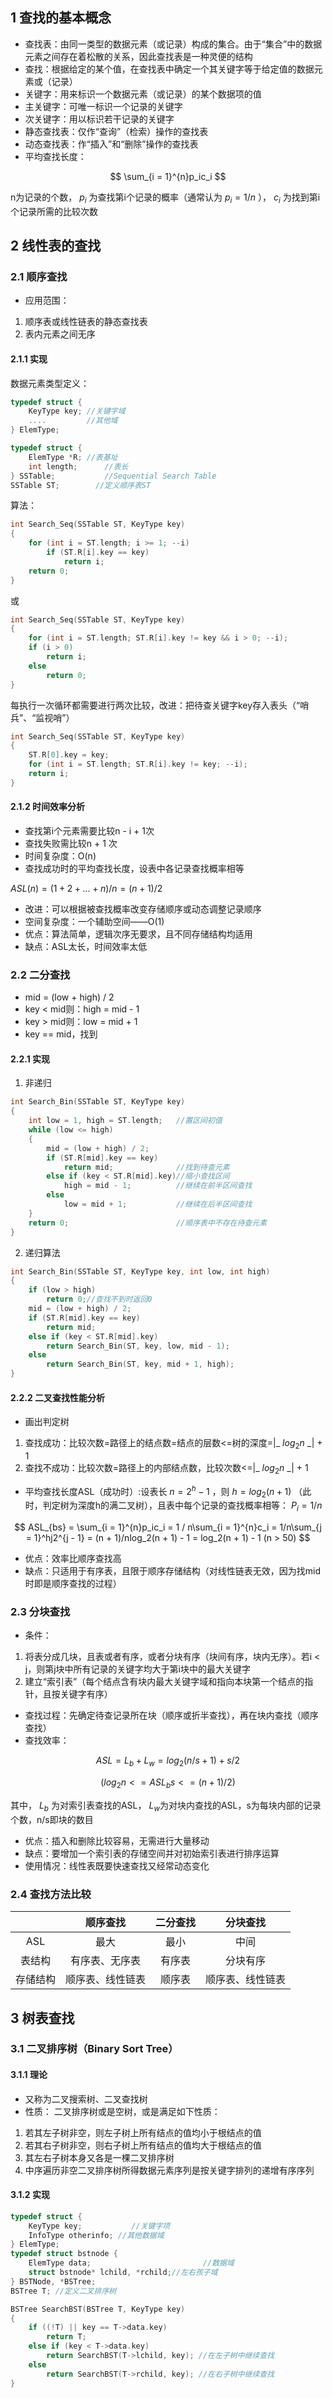 ## 1 查找的基本概念
- 查找表：由同一类型的数据元素（或记录）构成的集合。由于“集合”中的数据元素之间存在着松散的关系，因此查找表是一种灵便的结构
- 查找：根据给定的某个值，在查找表中确定一个其关键字等于给定值的数据元素或（记录）
- 关键字：用来标识一个数据元素（或记录）的某个数据项的值
- 主关键字：可唯一标识一个记录的关键字
- 次关键字：用以标识若干记录的关键字
- 静态查找表：仅作“查询”（检索）操作的查找表
- 动态查找表：作“插入”和“删除”操作的查找表
- 平均查找长度：
 
$$
\sum_{i = 1}^{n}p_ic_i
$$ 

n为记录的个数， $p_i$ 为查找第i个记录的概率（通常认为 $p_i = 1/n$ ）， $c_i$ 为找到第i个记录所需的比较次数
## 2 线性表的查找
### 2.1 顺序查找
- 应用范围：
1. 顺序表或线性链表的静态查找表
2. 表内元素之间无序
#### 2.1.1 实现
数据元素类型定义：
~~~cpp
typedef struct {
	KeyType key; //关键字域
	....         //其他域
} ElemType;
~~~
~~~cpp
typedef struct {
	ElemType *R; //表基址
	int length;      //表长
} SSTable;           //Sequential Search Table
SSTable ST;        //定义顺序表ST
~~~
算法：
~~~cpp
int Search_Seq(SSTable ST, KeyType key)
{
	for (int i = ST.length; i >= 1; --i)
		if (ST.R[i].key == key)
			return i;
	return 0;
}
~~~
或
~~~cpp
int Search_Seq(SSTable ST, KeyType key)
{
	for (int i = ST.length; ST.R[i].key != key && i > 0; --i);
	if (i > 0)
		return i;
	else
		return 0;
}
~~~
每执行一次循环都需要进行两次比较，改进：把待查关键字key存入表头（“哨兵”、“监视哨”）
~~~cpp
int Search_Seq(SSTable ST, KeyType key)
{
	ST.R[0].key = key;
	for (int i = ST.length; ST.R[i].key != key; --i);
	return i;
}
~~~
#### 2.1.2 时间效率分析
- 查找第i个元素需要比较n - i + 1次
- 查找失败需比较n + 1 次
- 时间复杂度：O(n)
- 查找成功时的平均查找长度，设表中各记录查找概率相等

$ASL(n) = (1 + 2+ ... + n) / n = (n + 1) / 2$

- 改进：可以根据被查找概率改变存储顺序或动态调整记录顺序
- 空间复杂度：一个辅助空间——O(1)
- 优点：算法简单，逻辑次序无要求，且不同存储结构均适用
- 缺点：ASL太长，时间效率太低
### 2.2 二分查找
- mid = (low + high) / 2
- key < mid则：high = mid - 1
- key > mid则：low = mid + 1
- key == mid，找到
#### 2.2.1 实现
1. 非递归
~~~cpp
int Search_Bin(SSTable ST, KeyType key)
{
	int low = 1, high = ST.length;   //置区间初值
	while (low <= high)
	{
		mid = (low + high) / 2;
		if (ST.R[mid].key == key)
			return mid;              //找到待查元素
		else if (key < ST.R[mid].key)//缩小查找区间
			high = mid - 1;          //继续在前半区间查找
		else
			low = mid + 1;           //继续在后半区间查找
	}
	return 0;                        //顺序表中不存在待查元素
}
~~~
2. 递归算法
~~~cpp
int Search_Bin(SSTable ST, KeyType key, int low, int high)
{
	if (low > high)
		return 0;//查找不到时返回0
	mid = (low + high) / 2;
	if (ST.R[mid].key == key)
		return mid;
	else if (key < ST.R[mid].key)
		return Search_Bin(ST, key, low, mid - 1);
	else
		return Search_Bin(ST, key, mid + 1, high);
}
~~~
#### 2.2.2 二叉查找性能分析
- 画出判定树
1. 查找成功：比较次数=路径上的结点数=结点的层数<=树的深度=|_ $log_2n$ _| + 1
2. 查找不成功：比较次数=路径上的内部结点数，比较次数<=|_ $log_2n$ _| + 1
- 平均查找长度ASL（成功时）:设表长 $n = 2^h - 1$ ，则 $h = log_2(n + 1)$ （此时，判定树为深度h的满二叉树），且表中每个记录的查找概率相等： $P_i = 1/n$

$$
ASL_{bs} = \sum_{i = 1}^{n}p_ic_i = 1 / n\sum_{i = 1}^{n}c_i
= 1/n\sum_{j = 1}^hj2^{j - 1} = (n + 1)/nlog_2(n + 1) - 1
= log_2(n + 1) - 1 (n > 50)
$$
- 优点：效率比顺序查找高
- 缺点：只适用于有序表，且限于顺序存储结构（对线性链表无效，因为找mid时即是顺序查找的过程）
### 2.3 分块查找
- 条件：
1. 将表分成几块，且表或者有序，或者分块有序（块间有序，块内无序）。若i < j，则第j块中所有记录的关键字均大于第i块中的最大关键字
2. 建立“索引表”（每个结点含有块内最大关键字域和指向本块第一个结点的指针，且按关键字有序）
- 查找过程：先确定待查记录所在块（顺序或折半查找），再在块内查找（顺序查找）
- 查找效率：

$$
ASL = L_b + L_w = log_2(n/s + 1) + s/2
$$

$$
(log_2n <= ASL_bs <= (n+1)/2)
$$

其中， $L_b$ 为对索引表查找的ASL， $L_w$为对块内查找的ASL，s为每块内部的记录个数，n/s即块的数目

- 优点：插入和删除比较容易，无需进行大量移动
- 缺点：要增加一个索引表的存储空间并对初始索引表进行排序运算
- 使用情况：线性表既要快速查找又经常动态变化
### 2.4 查找方法比较
| |顺序查找|二分查找|分块查找|
|:-:|:-:|:-:|:-:|
|ASL|最大|最小|中间|
|表结构|有序表、无序表|有序表|分块有序|
|存储结构|顺序表、线性链表|顺序表|顺序表、线性链表|
## 3 树表查找
### 3.1 二叉排序树（Binary Sort Tree）
#### 3.1.1 理论
- 又称为二叉搜索树、二叉查找树
- 性质： 二叉排序树或是空树，或是满足如下性质：
1. 若其左子树非空，则左子树上所有结点的值均小于根结点的值
2. 若其右子树非空，则右子树上所有结点的值均大于根结点的值
3. 其左右子树本身又各是一棵二叉排序树
4. 中序遍历非空二叉排序树所得数据元素序列是按关键字排列的递增有序序列
#### 3.1.2 实现
~~~cpp
typedef struct {
	KeyType key;           //关键字项
	InfoType otherinfo; //其他数据域
} ElemType;
typedef struct bstnode {
	ElemType data;                         //数据域
	struct bstnode* lchild, *rchild;//左右孩子域
} BSTNode, *BSTree;
BSTree T; //定义二叉排序树
~~~
~~~cpp
BSTree SearchBST(BSTree T, KeyType key)
{
	if ((!T) || key == T->data.key)
		return T;
	else if (key < T->data.key)
		return SearchBST(T->lchild, key); //在左子树中继续查找
	else
		return SearchBST(T->rchild, key); //在右子树中继续查找
}
~~~

